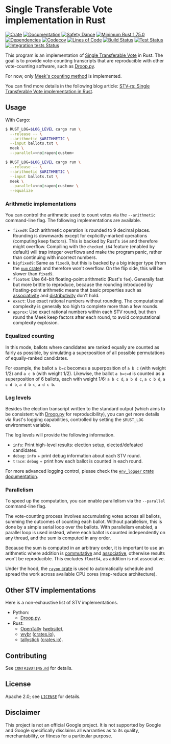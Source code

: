 # Single Transferable Vote implementation in Rust

[![Crate](https://img.shields.io/crates/v/stv-rs.svg?logo=rust)](https://crates.io/crates/stv-rs)
[![Documentation](https://img.shields.io/docsrs/stv-rs?logo=rust)](https://docs.rs/stv-rs)
[![Safety Dance](https://img.shields.io/badge/unsafe-forbidden-success.svg?logo=rust)](https://github.com/rust-secure-code/safety-dance/)
[![Minimum Rust 1.75.0](https://img.shields.io/badge/rust-1.75.0%2B-orange.svg?logo=rust)](https://releases.rs/docs/1.75.0/)
[![Dependencies](https://deps.rs/repo/github/gendx/stv-rs/status.svg)](https://deps.rs/repo/github/gendx/stv-rs)
[![Codecov](https://codecov.io/gh/gendx/stv-rs/branch/main/graph/badge.svg?token=JB5S8MYBZ0)](https://codecov.io/gh/gendx/stv-rs)
[![Lines of Code](https://www.aschey.tech/tokei/github/gendx/stv-rs?category=code)](https://github.com/aschey/vercel-tokei)
[![Build Status](https://github.com/gendx/stv-rs/workflows/Build/badge.svg)](https://github.com/gendx/stv-rs/actions/workflows/build.yml)
[![Test Status](https://github.com/gendx/stv-rs/workflows/Tests/badge.svg)](https://github.com/gendx/stv-rs/actions/workflows/tests.yml)
[![Integration tests Status](https://github.com/gendx/stv-rs/workflows/Integration%20tests/badge.svg)](https://github.com/gendx/stv-rs/actions/workflows/integration.yml)

This program is an implementation of
[Single Transferable Vote](https://en.wikipedia.org/wiki/Single_transferable_vote)
in Rust. The goal is to provide vote-counting transcripts that are reproducible
with other vote-counting software, such as
[Droop.py](https://github.com/jklundell/droop).

For now, only
[Meek's counting method](https://en.wikipedia.org/wiki/Counting_single_transferable_votes#Meek)
is implemented.

You can find more details in the following blog article:
[STV-rs: Single Transferable Vote implementation in Rust](https://gendignoux.com/blog/2023/03/27/single-transferable-vote.html).

## Usage

With Cargo:

```bash
$ RUST_LOG=$LOG_LEVEL cargo run \
  --release -- \
  --arithmetic $ARITHMETIC \
  --input ballots.txt \
  meek \
  --parallel=<no|rayon|custom>
```

```bash
$ RUST_LOG=$LOG_LEVEL cargo run \
  --release -- \
  --arithmetic $ARITHMETIC \
  --input ballots.txt \
  meek \
  --parallel=<no|rayon|custom> \
  --equalize
```

### Arithmetic implementations

You can control the arithmetic used to count votes via the `--arithmetic`
command-line flag. The following implementations are available.

- `fixed9`: Each arithmetic operation is rounded to 9 decimal places. Rounding
  is downwards except for explicitly-marked operations (computing keep factors).
  This is backed by Rust's `i64` and therefore might overflow. Compiling with
  the `checked_i64` feature (enabled by default) will trap integer overflows and
  make the program panic, rather than continuing with incorrect numbers.
- `bigfixed9`: Same as `fixed9`, but this is backed by a big integer type (from
  the [`num` crate](https://crates.io/crates/num)) and therefore won't overflow.
  On the flip side, this will be slower than `fixed9`.
- `float64`: Use 64-bit floating-point arithmetic (Rust's `f64`). Generally fast
  but more brittle to reproduce, because the rounding introduced by
  floating-point arithmetic means that basic properties such as
  [associativity](https://en.wikipedia.org/wiki/Associative_property) and
  [distributivity](https://en.wikipedia.org/wiki/Distributive_property) don't
  hold.
- `exact`: Use exact rational numbers without rounding. The computational
  complexity is generally too high to complete more than a few rounds.
- `approx`: Use exact rational numbers within each STV round, but then round the
  Meek keep factors after each round, to avoid computational complexity
  explosion.

### Equalized counting

In this mode, ballots where candidates are ranked equally are counted as fairly
as possible, by simulating a superposition of all possible permutations of
equally-ranked candidates.

For example, the ballot `a b=c` becomes a superposition of `a b c` (with weight
1/2) and `a c b` (with weight 1/2). Likewise, the ballot `a b=c=d` is counted as
a superposition of 6 ballots, each with weight 1/6: `a b c d`, `a b d c`,
`a c b d`, `a c d b`, `a d b c`, `a d c b`.

### Log levels

Besides the election transcript written to the standard output (which aims to be
consistent with [Droop.py](https://github.com/jklundell/droop) for
reproducibility), you can get more details via Rust's logging capabilities,
controlled by setting the `$RUST_LOG` environment variable.

The log levels will provide the following information.

- `info`: Print high-level results: election setup, elected/defeated candidates.
- `debug`: `info` + print debug information about each STV round.
- `trace`: `debug` + print how each ballot is counted in each round.

For more advanced logging control, please check the
[`env_logger` crate documentation](https://crates.io/crates/env_logger).

### Parallelism

To speed up the computation, you can enable parallelism via the `--parallel`
command-line flag.

The vote-counting process involves accumulating votes across all ballots,
summing the outcomes of counting each ballot. Without parallelism, this is done
by a simple serial loop over the ballots. With parallelism enabled, a parallel
loop is used instead, where each ballot is counted independently on any thread,
and the sum is computed in any order.

Because the sum is computed in an arbitrary order, it is important to use an
arithmetic where addition is
[commutative](https://en.wikipedia.org/wiki/Commutative_property) and
[associative](https://en.wikipedia.org/wiki/Associative_property), otherwise
results won't be reproducible. This excludes `float64`, as addition is not
associative.

Under the hood, the [`rayon` crate](https://crates.io/crates/rayon) is used to
automatically schedule and spread the work across available CPU cores
(map-reduce architecture).

## Other STV implementations

Here is a non-exhaustive list of STV implementations.

- Python:
  - [Droop.py](https://github.com/jklundell/droop).
- Rust:
  - [OpenTally](https://yingtongli.me/git/OpenTally)
    ([website](https://yingtongli.me/opentally/)),
  - [wybr](https://gitlab.com/mbq/wybr)
    ([crates.io](https://crates.io/crates/wybr)),
  - [tallystick](https://github.com/phayes/tallystick)
    ([crates.io](https://crates.io/crates/tallystick)).

## Contributing

See [`CONTRIBUTING.md`](CONTRIBUTING.md) for details.

## License

Apache 2.0; see [`LICENSE`](LICENSE) for details.

## Disclaimer

This project is not an official Google project. It is not supported by Google
and Google specifically disclaims all warranties as to its quality,
merchantability, or fitness for a particular purpose.
